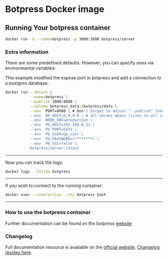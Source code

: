# Botpress Docker image

## Running Your botpress container

```bash
docker run -d --name=botpress -p 3000:3000 botpress/server
```

### Extra information

There are some predefined defaults. However, you can specify ones via environmental variables:

This example modified the expose port in botpress and add a connection to a postgres database.

```bash
docker run --detach \
           --name=botpress \
           --publish 3000:8080 \
           --volume botpress_data:/botpress/data \
           --env  PORT=8080 \ # Don't forget to adjust "--publish" then
           --env  BP_HOST=0.0.0.0 \ # all zeroes means listen to all interfaces
           --env  NODE_ENV=production \
           --env  PG_HOST=192.168.0.11 \
           --env  PG_PORT=5432 \
           --env  PG_USER=bp_user \
           --env  PG_PASSWORD=<********> \
           --env  PG_SSL=false \
           botpress/server:latest
```

---

Now you can track the logs:

```bash
docker logs --follow botpress
```

---

If you wish to connect to the running container:

```bash
docker exec --interactive --tty botpress bash
```

---

### How to use the botpress container

Further documentation can be found on the botpress [website](https://botpress.com/docs/infrastructure/docker)

### Changelog

Full documentation resource is available on the [official website](https://botpress.com/docs/).
[Changelog resides here](https://github.com/botpress/botpress/blob/master/CHANGELOG.md).
